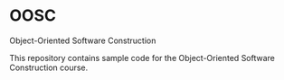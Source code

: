 # OOSC
Object-Oriented Software Construction

This repository contains sample code for the Object-Oriented Software Construction course.
